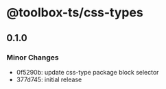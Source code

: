 # @toolbox-ts/css-types

## 0.1.0

### Minor Changes

- 0f5290b: update css-type package block selector
- 377d745: initial release
